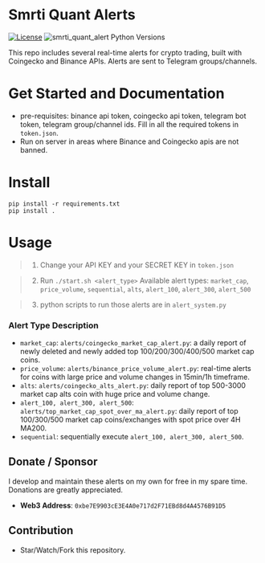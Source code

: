 # Smrti Quant Alerts


[![License](https://img.shields.io/badge/license-MIT-green)](https://github.com/JackZhao516/smrti_quant_alerts/blob/main/LICENSE)
![smrti_quant_alert Python Versions](https://img.shields.io/pypi/pyversions/python-bitget?logo=pypi)

This repo includes several real-time alerts for crypto trading, built with Coingecko and Binance APIs. Alerts are sent to Telegram groups/channels.

 

# Get Started and Documentation
* pre-requisites: binance api token, coingecko api token, telegram bot token, telegram group/channel ids. Fill in all the required tokens in ``token.json``.
* Run on server in areas where Binance and Coingecko apis are not banned.
# Install
    pip install -r requirements.txt
    pip install .
# Usage

> 1. Change your API KEY and your SECRET KEY in ``token.json``

> 2. Run ``./start.sh <alert_type>``
> Available alert types: ``market_cap``, ``price_volume``, ``sequential``, ``alts``, ``alert_100``, ``alert_300``, ``alert_500``

> 3. python scripts to run those alerts are in ``alert_system.py``
### Alert Type Description
* ``market_cap``: ``alerts/coingecko_market_cap_alert.py``: a daily report of newly deleted and newly added
top 100/200/300/400/500 market cap coins. 
* ``price_volume``: ``alerts/binance_price_volume_alert.py``: real-time alerts for coins with large price and volume changes in 15min/1h timeframe.
* ``alts``: ``alerts/coingecko_alts_alert.py``: daily report of top 500-3000 market cap alts coin with huge price and volume change.
* ``alert_100, alert_300, alert_500``: ``alerts/top_market_cap_spot_over_ma_alert.py``: daily report of top 100/300/500 market cap coins/exchanges with spot price over 4H MA200.
* ``sequential``: sequentially execute ``alert_100, alert_300, alert_500``.

## Donate / Sponsor
I develop and maintain these alerts on my own for free in my spare time. 
Donations are greatly appreciated. 

* **Web3 Address**:  `0xbe7E9903cE3E4A0e717d2F71EBd8d4A4576B91D5`

## Contribution
* Star/Watch/Fork this repository.
